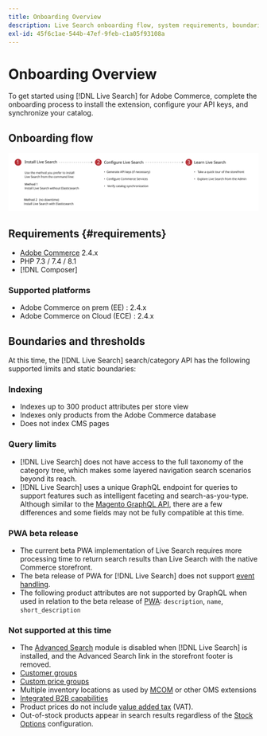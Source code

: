 ```yaml
---
title: Onboarding Overview
description: Live Search onboarding flow, system requirements, boundaries and limitations
exl-id: 45f6c1ae-544b-47ef-9feb-c1a05f93108a
---
```

# Onboarding Overview

To get started using [!DNL Live Search] for Adobe Commerce, complete the onboarding process to install the extension, configure your API keys, and synchronize your catalog.

## Onboarding flow

![[!DNL Live Search] onboarding diagram](assets/onboarding-flow.svg)

## Requirements {#requirements}

* [Adobe Commerce](https://magento.com/products/magento-commerce) 2.4.x
* PHP 7.3 / 7.4 / 8.1
* [!DNL Composer]

### Supported platforms

* Adobe Commerce on prem (EE) : 2.4.x
* Adobe Commerce on Cloud (ECE) : 2.4.x

## Boundaries and thresholds

At this time, the [!DNL Live Search] search/category API has the following supported limits and static boundaries:

### Indexing

* Indexes up to 300 product attributes per store view
* Indexes only products from the Adobe Commerce database
* Does not index CMS pages

### Query limits

* [!DNL Live Search] does not have access to the full taxonomy of the category tree, which makes some layered navigation search scenarios beyond its reach.
* [!DNL Live Search] uses a unique GraphQL endpoint for queries to support features such as intelligent faceting and search-as-you-type. Although similar to the [Magento GraphQL API](https://devdocs.magento.com/guides/v2.4/graphql), there are a few differences and some fields may not be fully compatible at this time.

### PWA beta release

* The current beta PWA implementation of Live Search requires more processing time to return search results than Live Search with the native Commerce storefront.
* The beta release of PWA for [!DNL Live Search] does not support [event handling](https://devdocs.magento.com/shared-services/storefront-events-sdk.html).
* The following product attributes are not supported by GraphQL when used in relation to the beta release of [PWA](https://developer.adobe.com/commerce/pwa-studio/): `description`, `name`, `short_description`

### Not supported at this time

* The [Advanced Search](https://docs.magento.com/user-guide/catalog/search-advanced.html) module is disabled when [!DNL Live Search] is installed, and the Advanced Search link in the storefront footer is removed.
* [Customer groups](https://docs.magento.com/user-guide/customers/customer-groups.html)
* [Custom price groups](https://docs.magento.com/user-guide/catalog/product-price-group.html)
* Multiple inventory locations as used by [MCOM](https://docs.magento.com/user-guide/mcom.html) or other OMS extensions
* [Integrated B2B capabilities](https://business.adobe.com/products/magento/b2b-ecommerce.html)
* Product prices do not include [value added tax](https://docs.magento.com/user-guide/tax/vat.html) (VAT).
* Out-of-stock products appear in search results regardless of the [Stock Options](https://docs.magento.com/user-guide/catalog/inventory-options-global.html) configuration.
